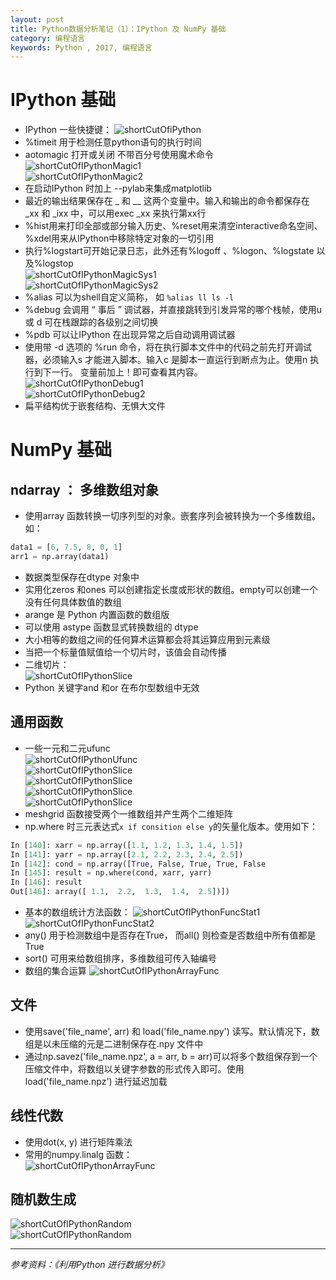 ```yaml
---
layout: post
title: Python数据分析笔记（1）：IPython 及 NumPy 基础
category: 编程语言
keywords: Python , 2017, 编程语言
---
```

# IPython 基础
* IPython 一些快捷键：
![shortCutOfiPython](ShortCut_ipython.png)
* %timeit 用于检测任意python语句的执行时间
* aotomagic 打开或关闭 不带百分号使用魔术命令   
![shortCutOfIPythonMagic1](ShortCut_ipython_magic1.jpg)   
![shortCutOfIPythonMagic2](ShortCut_ipython_magic2.jpg)
* 在启动IPython 时加上 --pylab来集成matplotlib
* 最近的输出结果保存在 _ 和 __ 这两个变量中。输入和输出的命令都保存在 \_xx 和 \_ixx 中，可以用exec \_xx 来执行第xx行
* %hist用来打印全部或部分输入历史、%reset用来清空interactive命名空间、%xdel用来从IPython中移除特定对象的一切引用
* 执行%logstart可开始记录日志，此外还有%logoff 、%logon、%logstate 以及%logstop   
![shortCutOfIPythonMagicSys1](ShortCut_ipython_magic_sys1.jpg)   
![shortCutOfIPythonMagicSys2](ShortCut_ipython_magic_sys2.jpg)
* %alias 可以为shell自定义简称， 如 ``` %alias ll ls -l ```
* %debug 会调用 “ 事后 ” 调试器，并直接跳转到引发异常的哪个栈帧，使用u 或 d 可在栈跟踪的各级别之间切换
* %pdb 可以让IPython 在出现异常之后自动调用调试器
* 使用带 -d 选项的 %run 命令，将在执行脚本文件中的代码之前先打开调试器，必须输入s 才能进入脚本。输入c 是脚本一直运行到断点为止。使用n 执行到下一行。 变量前加上！即可查看其内容。   
![shortCutOfIPythonDebug1](ShortCut_ipython_debug1.jpg)   
![shortCutOfIPythonDebug2](ShortCut_ipython_debug2.jpg)
* 扁平结构优于嵌套结构、无惧大文件

# NumPy 基础
## ndarray ： 多维数组对象
* 使用array 函数转换一切序列型的对象。嵌套序列会被转换为一个多维数组。如：
```python
data1 = [6, 7.5, 8, 0, 1]
arr1 = np.array(data1)
```
* 数据类型保存在dtype 对象中
* 实用化zeros 和ones 可以创建指定长度或形状的数组。empty可以创建一个没有任何具体数值的数组
* arange 是 Python 内置函数的数组版
* 可以使用 astype 函数显式转换数组的 dtype
* 大小相等的数组之间的任何算术运算都会将其运算应用到元素级
* 当把一个标量值赋值给一个切片时，该值会自动传播
* 二维切片：   
![shortCutOfIPythonSlice](ShortCut_ipython_slice.jpg)   
* Python 关键字and 和or 在布尔型数组中无效

## 通用函数
* 一些一元和二元ufunc   
![shortCutOfIPythonUfunc](ShortCut_ipython_ufunc1.jpg)   
![shortCutOfIPythonSlice](ShortCut_ipython_ufunc2.jpg)   
![shortCutOfIPythonSlice](ShortCut_ipython_ufunc3.jpg)   
![shortCutOfIPythonSlice](ShortCut_ipython_ufunc4.jpg)   
![shortCutOfIPythonSlice](ShortCut_ipython_ufunc5.jpg)   
* meshgrid 函数接受两个一维数组并产生两个二维矩阵
* np.where 时三元表达式``` x if consition else y ```的矢量化版本。使用如下：
```python
In [140]: xarr = np.array([1.1, 1.2, 1.3, 1.4, 1.5])
In [141]: yarr = np.array([2.1, 2.2, 2.3, 2.4, 2.5])
In [142]: cond = np.array([True, False, True, True, False
In [145]: result = np.where(cond, xarr, yarr)
In [146]: result
Out[146]: array([ 1.1,  2.2,  1.3,  1.4,  2.5])])
```
* 基本的数组统计方法函数：
![shortCutOfIPythonFuncStat1](ShortCut_ipython_func_stat1.jpg)   
![shortCutOfIPythonFuncStat2](ShortCut_ipython_func_stat2.jpg)   
* any() 用于检测数组中是否存在True， 而all() 则检查是否数组中所有值都是True
* sort() 可用来给数组排序，多维数组可传入轴编号
* 数组的集合运算
![shortCutOfIPythonArrayFunc](ShortCut_ipython_array_func.jpg)   
## 文件
* 使用save('file_name', arr) 和 load('file_name.npy') 读写。默认情况下，数组是以未压缩的元是二进制保存在.npy 文件中
* 通过np.savez('file_name.npz', a = arr, b = arr)可以将多个数组保存到一个压缩文件中，将数组以关键字参数的形式传入即可。使用load('file_name.npz') 进行延迟加载

## 线性代数
* 使用dot(x, y) 进行矩阵乘法
* 常用的numpy.linalg 函数：   
![shortCutOfIPythonArrayFunc](shortCut_ipython_nplinalg.jpg)      

## 随机数生成
![shortCutOfIPythonRandom](ShortCut_ipython_random.jpg)   
![shortCutOfIPythonRandom](ShortCut_ipython_random2.jpg)   


---
*参考资料：《利用Python 进行数据分析》*
